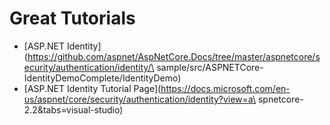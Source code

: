 # Great Tutorials #
- [ASP.NET Identity](https://github.com/aspnet/AspNetCore.Docs/tree/master/aspnetcore/security/authentication/identity/\
sample/src/ASPNETCore-IdentityDemoComplete/IdentityDemo)
- [ASP.NET Identity Tutorial Page](https://docs.microsoft.com/en-us/aspnet/core/security/authentication/identity?view=a\
spnetcore-2.2&tabs=visual-studio)